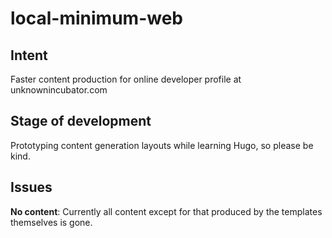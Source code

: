 local-minimum-web
=================

Intent
------

Faster content production for online developer profile at unknownincubator.com

Stage of development
--------------------

Prototyping content generation layouts
while learning Hugo, so please be kind.

Issues
------

__No content__:
  Currently all content except for that produced by the templates themselves is gone.
